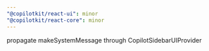 ```yaml
---
"@copilotkit/react-ui": minor
"@copilotkit/react-core": minor
---
```


propagate makeSystemMessage through CopilotSidebarUIProvider
